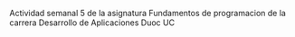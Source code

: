 Actividad semanal 5 de la asignatura Fundamentos de programacion de la carrera Desarrollo de Aplicaciones Duoc UC

